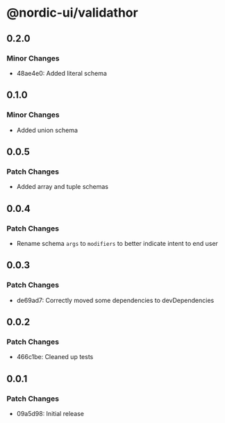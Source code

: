 # @nordic-ui/validathor

## 0.2.0

### Minor Changes

- 48ae4e0: Added literal schema

## 0.1.0

### Minor Changes

- Added union schema

## 0.0.5

### Patch Changes

- Added array and tuple schemas

## 0.0.4

### Patch Changes

- Rename schema `args` to `modifiers` to better indicate intent to end user

## 0.0.3

### Patch Changes

- de69ad7: Correctly moved some dependencies to devDependencies

## 0.0.2

### Patch Changes

- 466c1be: Cleaned up tests

## 0.0.1

### Patch Changes

- 09a5d98: Initial release
